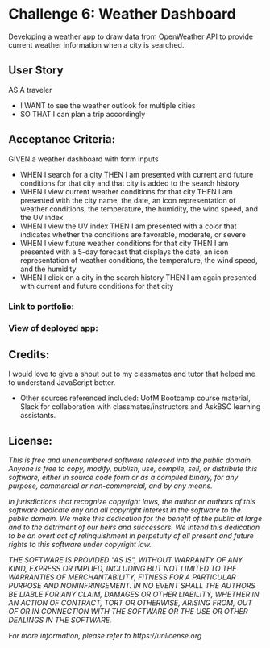 # **Challenge 6: Weather Dashboard**

Developing a weather app to draw data from OpenWeather API to provide current weather information when a city is searched. 

## **User Story**
AS A traveler
* I WANT to see the weather outlook for multiple cities 
* SO THAT I can plan a trip accordingly

## **Acceptance Criteria:**
GIVEN a weather dashboard with form inputs
* WHEN I search for a city
THEN I am presented with current and future conditions for that city and that city is added to the search history
* WHEN I view current weather conditions for that city
THEN I am presented with the city name, the date, an icon representation of weather conditions, the temperature, the humidity, the wind speed, and the UV index
* WHEN I view the UV index
THEN I am presented with a color that indicates whether the conditions are favorable, moderate, or severe
* WHEN I view future weather conditions for that city
THEN I am presented with a 5-day forecast that displays the date, an icon representation of weather conditions, the temperature, the wind speed, and the humidity
* WHEN I click on a city in the search history
THEN I am again presented with current and future conditions for that city

### **Link to portfolio:**



### **View of deployed app:**



## **Credits:**

I would love to give a shout out to my classmates and tutor that helped me to understand JavaScript better.

* Other sources referenced included: UofM Bootcamp course material, Slack for collaboration with classmates/instructors and AskBSC learning assistants.

## **License**:

_This is free and unencumbered software released into the public domain.
Anyone is free to copy, modify, publish, use, compile, sell, or distribute this software, either in source code form or as a compiled binary, for any purpose, commercial or non-commercial, and by any means._

_In jurisdictions that recognize copyright laws, the author or authors of this software dedicate any and all copyright interest in the software to the public domain. We make this dedication for the benefit of the public at large and to the detriment of our heirs and successors. We intend this dedication to be an overt act of relinquishment in perpetuity of all present and future rights to this software under copyright law._

_THE SOFTWARE IS PROVIDED "AS IS", WITHOUT WARRANTY OF ANY KIND, EXPRESS OR IMPLIED, INCLUDING BUT NOT LIMITED TO THE WARRANTIES OF MERCHANTABILITY, FITNESS FOR A PARTICULAR PURPOSE AND NONINFRINGEMENT. IN NO EVENT SHALL THE AUTHORS BE LIABLE FOR ANY CLAIM, DAMAGES OR OTHER LIABILITY, WHETHER IN AN ACTION OF CONTRACT, TORT OR OTHERWISE, ARISING FROM, OUT OF OR IN CONNECTION WITH THE SOFTWARE OR THE USE OR OTHER DEALINGS IN THE SOFTWARE._

_For more information, please refer to https://unlicense.org_